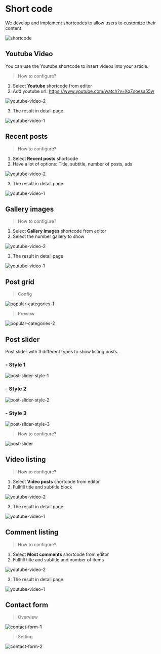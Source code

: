 # Short code

We develop and implement shortcodes to allow users to customize their content

![shortcode](_images/shortcodes/shotcode-overview.png)

## Youtube Video

You can use the Youtube shortcode to insert videos into your article.

> How to configure?

1. Select __Youtube__ shortcode from editor
2. Add youtube url: https://www.youtube.com/watch?v=XqZsoesa55w

![youtube-video-2](_images/shortcodes/youtube-video-2.png)

3. The result in detail page

![youtube-video-1](_images/shortcodes/youtube-video-1.png)

## Recent posts

> How to configure?

1. Select __Recent posts__ shortcode
2. Have a lot of options: Title, subtitle, number of posts, ads

![youtube-video-2](_images/shortcodes/recent_posts_config.png)

3. The result in detail page

![youtube-video-1](_images/shortcodes/recent_posts_preview.png)

## Gallery images

> How to configure?

1. Select __Gallery images__ shortcode from editor
2. Select the number gallery to show

![youtube-video-2](_images/shortcodes/gallery_image_config.png)

3. The result in detail page

![youtube-video-1](_images/shortcodes/gallery_image_preview.png)

## Post grid

> Config

![popular-categories-1](_images/shortcodes/post_grid_config.png)

> Preview

![popular-categories-2](_images/shortcodes/post_grid_preview.png)

## Post slider

Post slider with 3 different types to show listing posts.

### - Style 1

![post-slider-style-1](_images/shortcodes/post_slider_1_preview.png)

### - Style 2

![post-slider-style-2](_images/shortcodes/post_slider_2_preview.png)

### - Style 3

![post-slider-style-3](_images/shortcodes/post_slider_3_preview.png)

> How to configure?

![post-slider](_images/shortcodes/post_slider_config.png)

## Video listing

> How to configure?

1. Select __Video posts__ shortcode from editor
2. Fullfill title and subtitle block

![youtube-video-2](_images/shortcodes/video_post_config.png)

3. The result in detail page

![youtube-video-1](_images/shortcodes/video_post_preview.png)

## Comment listing

> How to configure?

1. Select __Most comments__ shortcode from editor
2. Fullfill title and subtitle and number of items

![youtube-video-2](_images/shortcodes/most_comment_config.png)

3. The result in detail page

![youtube-video-1](_images/shortcodes/most_comment_preview.png)

## Contact form

> Overview

![contact-form-1](_images/shortcodes/contact-form-preview.png)

> Setting

![contact-form-2](_images/shortcodes/contact_config.png)
